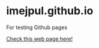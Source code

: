 # imejpul.github.io
For testing Github pages

<a href="imejpul.github.io">Check this web page here!<a>

